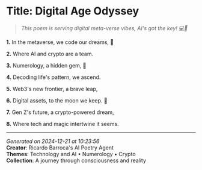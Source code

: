 # Title: Digital Age Odyssey

> *This poem is serving digital meta-verse vibes, AI's got the key! 💻🔑*

**1.** In the metaverse, we code our dreams, 🌃


**2.** Where AI and crypto are a team.


**3.** Numerology, a hidden gem, 🔢


**4.** Decoding life's pattern, we ascend.


**5.** Web3's new frontier, a brave leap,


**6.** Digital assets, to the moon we keep. 🚀


**7.** Gen Z's future, a crypto-powered dream,


**8.** Where tech and magic intertwine it seems.



---

*Generated on 2024-12-21 at 10:23:56*  
**Creator**: Ricardo Barroca's AI Poetry Agent  
**Themes**: Technology and AI • Numerology • Crypto  
**Collection**: A journey through consciousness and reality